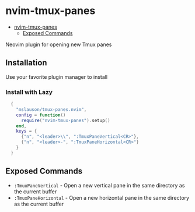 # nvim-tmux-panes

<!--toc:start-->

- [nvim-tmux-panes](#nvim-tmux-panes)
  - [Exposed Commands](#exposed-commands)
  <!--toc:end-->

Neovim plugin for opening new Tmux panes

## Installation

Use your favorite plugin manager to install

### Install with Lazy

```lua
  {
    "mslauson/tmux-panes.nvim",
    config = function()
      require("nvim-tmux-panes").setup()
    end,
    keys = {
      {"n", "<leader>\\", ":TmuxPaneVertical<CR>"},
      {"n", "<leader>-", ":TmuxPaneHorizontal<CR>"}
    }
  }
```

## Exposed Commands

- `:TmuxPaneVertical` - Open a new vertical pane in the same directory as the current buffer
- `:TmuxPaneHorizontal` - Open a new horizontal pane in the same directory as the current buffer

